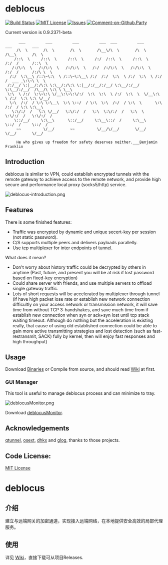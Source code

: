 # deblocus

[![Build Status](https://travis-ci.org/spance/deblocus.svg?branch=master)](https://travis-ci.org/spance/deblocus)
[![MIT License](https://img.shields.io/packagist/l/doctrine/orm.svg)](http://opensource.org/licenses/MIT)
[![Issues](https://img.shields.io/github/issues/spance/deblocus.svg)](https://github.com/spance/deblocus/issues)
[![Comment-on-Github.Party](https://img.shields.io/badge/Comment%20on-Github.Party-yellow.svg)](https://github.party/item?id=46)

Current version is 0.9.2371-beta
```
      ___         ___         ___         ___  ___         ___         ___         ___     
     /\  \       /\  \       /\  \       /\__\/\  \       /\  \       /\__\       /\  \    
    /::\  \     /::\  \     /::\  \     /:/  /::\  \     /::\  \     /:/  /      /::\  \   
   /:/\:\  \   /:/\:\  \   /:/\:\  \   /:/  /:/\:\  \   /:/\:\  \   /:/  /      /:/\ \  \  
  /:/  \:\__\ /::\~\:\  \ /::\~\:\__\ /:/  /:/  \:\  \ /:/  \:\  \ /:/  /  ___ _\:\~\ \  \ 
 /:/__/ \:|__/:/\:\ \:\__/:/\:\ \:|__/:/__/:/__/ \:\__/:/__/ \:\__/:/__/  /\__/\ \:\ \ \__\
 \:\  \ /:/  \:\~\:\ \/__\:\~\:\/:/  \:\  \:\  \ /:/  \:\  \  \/__\:\  \ /:/  \:\ \:\ \/__/
  \:\  /:/  / \:\ \:\__\  \:\ \::/  / \:\  \:\  /:/  / \:\  \      \:\  /:/  / \:\ \:\__\  
   \:\/:/  /   \:\ \/__/   \:\/:/  /   \:\  \:\/:/  /   \:\  \      \:\/:/  /   \:\/:/  /  
    \::/__/     \:\__\      \::/__/     \:\__\::/  /     \:\__\      \::/  /     \::/  /   
     ~~          \/__/       ~~          \/__/\/__/       \/__/       \/__/       \/__/    
     
     He who gives up freedom for safety deserves neither.___Benjamin Franklin
```

## Introduction

deblocus is similar to VPN, could establish encrypted tunnels with the remote gateway to achieve access to the remote network, and  provide high secure and performance local proxy (socks5/http) service. 

![deblocus-introduction.png](https://i.imgur.com/FP5A7hE.png)

## Features

There is some finished features:

- Traffic was encrypted by dynamic and unique secert-key per session (not static password).
- C/S supports multiple peers and delivers payloads parallelly.
- Use tcp multiplexer for inter endpoints of tunnel.

What does it mean?

- Don't worry about history traffic could be decrypted by others in anytime (Past, future, and present you will be at risk if lost password based on fixed-key encryption)
- Could share server with friends, and use multiple servers to offload single gateway traffic.
- Lots of short requests will be accelerated by multiplexer through tunnel (if have high packet lose rate or establish new network connection difficultly on your access network or transmission network, it will save time from without TCP 3-handshakes, and save much time  from if establish new connection when syn or ack+syn lost until tcp stack waiting timeout. Although do nothing but the acceleration is existing really, that cause of using old established connection could be able to gain more active transmitting strategies and lost detection (such as fast-restransmit, SACK) fully by kernel, then will enjoy fast responses and high throughput)

## Usage

Download [Binaries](https://github.com/spance/deblocus/releases) or Compile from source, and should read [Wiki](https://github.com/spance/deblocus/wiki) at first.

### GUI Manager

This tool is useful to manage deblocus process and can minimize to tray.

![deblocusMonitor.png](https://i.imgur.com/pdBpKN6m.png)

Download [deblocusMonitor](https://deblocus.codeplex.com/releases).

## Acknowledgements

[qtunnel](https://github.com/getqujing/qtunnel), [osext](https://bitbucket.org/kardianos/osext), [dhkx](https://github.com/monnand/dhkx) and [glog](https://github.com/golang/glog), thanks to those projects.

## Code License:

[MIT License](https://github.com/tvvocold/deblocus/blob/master/LICENSE)


# deblocus

## 介绍

建立与远端网关的加密通道，实现接入远端网络，在本地提供安全高效的局部代理服务。


## 使用

详见 [Wiki](https://github.com/spance/deblocus/wiki)，直接下载可从项目Releases.
